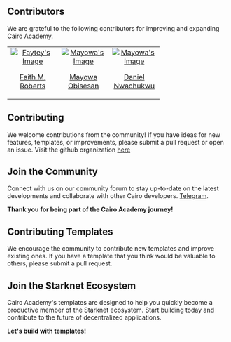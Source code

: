 ## Contributors

We are grateful to the following contributors for improving and expanding Cairo Academy.

<table>
    <tbody>
        <tr>
            <td align="center" width="100px" height="100px">
                <a href="https://github.com/faytey">
                <img src="https://avatars.githubusercontent.com/u/40033608?v=4&s=100" alt="Faytey's Image">
                <br/>
                <p>Faith M. Roberts</p>
                </a>
            </td>
            <td align="center" width="100px" height="100px">
                <a href="https://github.com/MayowaObisesan">
                <img src="https://avatars.githubusercontent.com/u/91972571?v=4&s=100" alt="Mayowa's Image">
                <br/>
                <p>Mayowa Obisesan</p>
                </a>
            </td>
            <td align="center" width="100px" height="100px">
                <a href="https://github.com/Verifieddanny">
                <img src="https://avatars.githubusercontent.com/u/103733496?v=4&s=100" alt="Mayowa's Image">
                <br/>
                <p>Daniel Nwachukwu</p>
                </a>
            </td>
        </tr>
    </tbody>
</table>

## Contributing

We welcome contributions from the community! If you have ideas for new features, templates, or improvements, please submit a pull request or open an issue. Visit the github organization [here](https://github.com/Cairo-Academy)

## Join the Community

Connect with us on our community forum to stay up-to-date on the latest developments and collaborate with other Cairo developers.
[Telegram](https://t.me/+uQKuqWrTlhs5ZWI0).

**Thank you for being part of the Cairo Academy journey!**

## Contributing Templates

We encourage the community to contribute new templates and improve existing ones. If you have a template that you think would be valuable to others, please submit a pull request.

## Join the Starknet Ecosystem

Cairo Academy's templates are designed to help you quickly become a productive member of the Starknet ecosystem. Start building today and contribute to the future of decentralized applications.

**Let's build with templates!**
